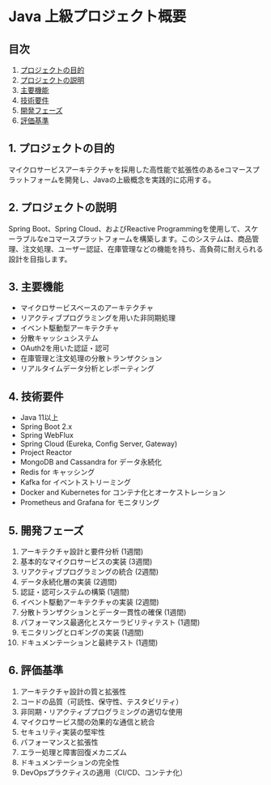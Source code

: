# Java 上級プロジェクト概要

## 目次
1. [プロジェクトの目的](#1-プロジェクトの目的)
2. [プロジェクトの説明](#2-プロジェクトの説明)
3. [主要機能](#3-主要機能)
4. [技術要件](#4-技術要件)
5. [開発フェーズ](#5-開発フェーズ)
6. [評価基準](#6-評価基準)

## 1. プロジェクトの目的

マイクロサービスアーキテクチャを採用した高性能で拡張性のあるeコマースプラットフォームを開発し、Javaの上級概念を実践的に応用する。

## 2. プロジェクトの説明

Spring Boot、Spring Cloud、およびReactive Programmingを使用して、スケーラブルなeコマースプラットフォームを構築します。このシステムは、商品管理、注文処理、ユーザー認証、在庫管理などの機能を持ち、高負荷に耐えられる設計を目指します。

## 3. 主要機能

- マイクロサービスベースのアーキテクチャ
- リアクティブプログラミングを用いた非同期処理
- イベント駆動型アーキテクチャ
- 分散キャッシュシステム
- OAuth2を用いた認証・認可
- 在庫管理と注文処理の分散トランザクション
- リアルタイムデータ分析とレポーティング

## 4. 技術要件

- Java 11以上
- Spring Boot 2.x
- Spring WebFlux
- Spring Cloud (Eureka, Config Server, Gateway)
- Project Reactor
- MongoDB and Cassandra for データ永続化
- Redis for キャッシング
- Kafka for イベントストリーミング
- Docker and Kubernetes for コンテナ化とオーケストレーション
- Prometheus and Grafana for モニタリング

## 5. 開発フェーズ

1. アーキテクチャ設計と要件分析 (1週間)
2. 基本的なマイクロサービスの実装 (3週間)
3. リアクティブプログラミングの統合 (2週間)
4. データ永続化層の実装 (2週間)
5. 認証・認可システムの構築 (1週間)
6. イベント駆動アーキテクチャの実装 (2週間)
7. 分散トランザクションとデータ一貫性の確保 (1週間)
8. パフォーマンス最適化とスケーラビリティテスト (1週間)
9. モニタリングとロギングの実装 (1週間)
10. ドキュメンテーションと最終テスト (1週間)

## 6. 評価基準

1. アーキテクチャ設計の質と拡張性
2. コードの品質（可読性、保守性、テスタビリティ）
3. 非同期・リアクティブプログラミングの適切な使用
4. マイクロサービス間の効果的な通信と統合
5. セキュリティ実装の堅牢性
6. パフォーマンスと拡張性
7. エラー処理と障害回復メカニズム
8. ドキュメンテーションの完全性
9. DevOpsプラクティスの適用（CI/CD、コンテナ化）